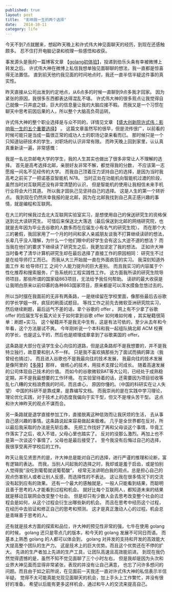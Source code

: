 ```yaml
---
published: true
layout: post
title:  "影响我一生的两个选择"
date:   2014-10-11
category: life
---
```


今天不到7点就醒来，想起昨天晚上和许式伟大神见面聊天的经历，到现在还感触颇多。
忍不住打开电脑记录和梳理一些感悟和收获。

事发源头是我的一篇博客文章 【[golang初体验]】，投递到伯乐头条有幸被微博上转发之后。
许式伟大神在微博上私信我想单独见面聊聊的想法，我一直都是惊喜得无法置信。
直到前天他约我见面的时间地点时，我还一直半信半疑这件事的真实性。

昨天直接从公司出发到约定地点，从6点多的时候一直聊到9点多我才回家。
因为紧张的原因，我很多东西都表达得混乱不堪。
许式伟大神的很多观点让我觉得自己就像一只井底之蛙，巨大的信息量让我的大脑应接不暇。
而我又是一个习惯在聊天中思考前因后果的人，所以整个大脑高负荷运转。

许式伟大神的整个职业选择是与众不同的，详情见文章 【[盛大创新院许式伟：影响我一生的五个重要选择]】 。
这篇文章虽然写的很早，但是流传很广，以前看的时候可能只是当成一篇很正常的成功人士的职场记录来看而已。
那时候只是一个只知道钻研技术的学生，对职场的认识非常有限。
而昨天晚上回到家里，认认真真重新读一遍，非常感慨：

我是一名北京邮电大学的学生，我的人生其实也做出了很多非常让人不理解的选择。
首先是高考选择北邮，亲朋好友非常不解，都觉得我的分数，
不应该第一志愿报一间名不见经传的大学。
而我自己顶着压力坚持自己的选择，是因为当时我高考之前买了一把诺基亚智能机 N78。
当时正处在功能机向智能机过渡的阶段，虽然当时对互联网还没有非常清楚的认识，
但是智能机的使用让我相信未来手机行业将会大行其道。
所以我才固执己见坚持自己的选择。
这是人生的第一个转折点。
我到现在仍然庆幸我报的是北邮，因为在北邮我找到自己真正感兴趣的事情，就是编程和互联网。

在大三的时候我过去北大互联网实验室实习，是想使用自己的保送研究生的资格保送到北大读研究生。
可惜后来保送北大落选（最后保送到北邮的网络研究院，也就是去年因为毕业去谷歌的人数多而在应届生小有名气的研究生院）。
而在那个大三的暑假，我回家用了一个月的时间和家人亲戚朋友谈我不打算继续读研的想法，
长辈几乎没人理解，为什么一个他们眼中的好学生会有这么大逆不道的想法？
而当我在他们的要求下继续读了研究生之后，我更加坚定了我的想法。
正如许大神当时备考了清华计算机研究生却在最后选择了直接工作的原因相同：
研究生不过是在给导师打工而已。
而我从大三开始就一直在外面疯狂的实习。
我深刻知道外面工作 和 给导师打工 之间个人能力提升的巨大差别。
而且我实习的内容属于个性化推荐和搜索服务，广告系统的工程实践性工作。
这方面我所读的研究生院导师项目，那些所谓的国家级863项目，无法给予我任何帮助。
读研的最大收获是让我明白原来以前仰慕的各种863国家项目，原来都是可以浑水摸鱼忽悠过去的。

所以当时摆在我面前的无非有两条路，一是继续留在学校里面，像那些最后去谷歌的学长学姐一样，疯狂的刷面试题目。
等找工作之前先去微软亚洲研究院实习，然后继续刷题，最后运气不差的话，拿个谷歌的 offer 。
网上有不少拿了谷歌 offer 的应届生写长篇大论关于如何拿到谷歌 offer 如何难如何难 ，其实秘籍很简单：刷题+实习。 
这个秘籍并不是我无中生有，这是有法可依的，至少从去年和今年看，这个方法屡试不爽。
今年刚听说一个本科和我一起组队搞北邮 ACM 校赛的学长，也是这么干的，然后也是顺理成章拿到了谷歌美国的 offer。

这条路是大部分在读学生全心向往的道路，但是这条路却不是我想要的，并不是我特立独行，故意要和别人不一样。
只是我不喜欢搞那些为了面试而搞的算法（我曾经也搞过）。
而且进入谷歌也不是我最向往的技术发展，
我最向往的技术发展是像阿里的【[多隆]】那样，
做核心的技术，用技术支撑公司成长。
随着高速发展的公司体现自己技术的价值。
而如今的谷歌微软BAT等大公司，已经处于成熟稳定期，并不是我最想要的工作环境。
在实验室待着的话，还需要因为项目验收等乱七八糟的文档浪费我的时间，而且虐心，
原因你懂的。（中国的科研实在让人失望） 中国的科研不是靠成果，是靠编写文档。
而我崇尚的是在实践中学习理论，理论优化实践，对于技术上的态度我偏向于实干型，但又不是埋头苦干型。
这点和许大神昨天的观点不谋而合。

另一条路就是退学直接参加工作，直接脱离这种低效而让我厌烦的生活，
去从事自己感兴趣的事情。这条路说起来容易做起来极难。
几乎是全世界都在反对，所以最后我采取的办法是先斩后奏。
先把工作找好了再和父母谈这个事情，毕竟工作落实了之后，收入不错，父母心里也踏实了。
反对的没那么激烈。再加上也不是第一次谈这个事情了。父母也是最后接受了。
至今我没有后悔过自己的选择，我很享受离开学校后的工作。

昨天让我见贤思齐的是，许大神总是能对自己的选择，进行严谨的推理和论断，富有逻辑的表达。
而我，当别人问起我的选择之时，我却或是羞于启齿，或是怕别人觉得我“没吃到葡萄就说葡萄酸”，
经常无法讲明白我的观点。总是担心自己的观点伤害别人或者让别人反感，而选择性的不表达。
这让我在很多情况下的交流没有起到应有的效果。
还有一个最大的感触就是，一般人只能看到结果，而聪明且善于思考的人才能看到过程和机会。
就好比每个互联网人，都知道未来的结果就是移动互联网会改变整个社会。
但是却只有少数人会去思考改变整个社会的过程会是如何，从这个过程会衍生出哪些新的机会。
而且在思考中经历这个过程，在经历中去验证和修正自己的思考和预测。
这才是真正激动人心的过程。机会总是青睐善于思考的人。

还有就是技术方面的探索和品位，许大神的预见性非常的强，七牛在使用 golang 的时候，
golang 还只是零点几的版本，和今天的 golang 发展不可同日而语。
而基本上熟悉 golang 的人都可以体会到， golang 对并发的支持和开发的高效能大大提高整个团队的生产力。
这是技术上的巨大优势。而且这个优势还在不停的扩大。
先进的生产者加上先进的生产工具，让团队高速且高效能前进。
到现在我仍然觉得遗憾的是，虽然不知不觉见面聊了三个小时左右，
但是我却是因为头次和业界大神见面而显得非常紧张，表现的并没有让自己满意，
也忘了问许多想问的问题。而且由于如之前所说，在见面前一天我还一直对许式伟大神的私信表示半信半疑。
觉得不太可能真能兑现见面聊天的机会，加上手头上工作繁忙，并没有很好的准备。
希望以后能有更多这样机会，通过和牛人的交流来提高自己。

[盛大创新院许式伟：影响我一生的五个重要选择]:http://www.programmer.com.cn/4206/
[golang初体验]:http://yanyiwu.com/work/2014/08/11/golang-chutiyan.html
[多隆]:http://www.zhihu.com/question/25158759
